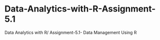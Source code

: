 # Data-Analytics-with-R-Assignment-5.1
Data Analytics with R/ Assignment-5.1- Data  Management Using R

